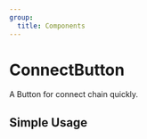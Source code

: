 ```yaml
---
group:
  title: Components
---
```


# ConnectButton

A Button for connect chain quickly.

## Simple Usage

